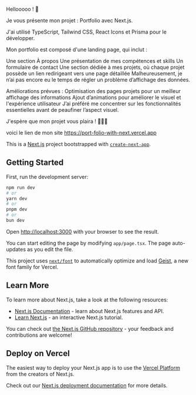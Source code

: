 Hellooooo ! 🎉

Je vous présente mon projet : Portfolio avec Next.js.

J'ai utilisé TypeScript, Tailwind CSS, React Icons et Prisma pour le développer.

Mon portfolio est composé d'une landing page, qui inclut :

Une section À propos
Une présentation de mes compétences et skills
Un formulaire de contact
Une section dédiée à mes projets, où chaque projet possède un lien redirigeant vers une page détaillée
Malheureusement, je n’ai pas encore eu le temps de régler un problème d’affichage des données.

Améliorations prévues :
Optimisation des pages projets pour un meilleur affichage des informations
Ajout d’animations pour améliorer le visuel et l'expérience utilisateur
J’ai préféré me concentrer sur les fonctionnalités essentielles avant de peaufiner l’aspect visuel.

J'espère que mon projet vous plaira ! ✌🏼🚀

voici le lien de mon site https://port-folio-with-next.vercel.app











This is a [Next.js](https://nextjs.org) project bootstrapped with [`create-next-app`](https://nextjs.org/docs/app/api-reference/cli/create-next-app).

## Getting Started

First, run the development server:

```bash
npm run dev
# or
yarn dev
# or
pnpm dev
# or
bun dev
```

Open [http://localhost:3000](http://localhost:3000) with your browser to see the result.

You can start editing the page by modifying `app/page.tsx`. The page auto-updates as you edit the file.

This project uses [`next/font`](https://nextjs.org/docs/app/building-your-application/optimizing/fonts) to automatically optimize and load [Geist](https://vercel.com/font), a new font family for Vercel.

## Learn More

To learn more about Next.js, take a look at the following resources:

- [Next.js Documentation](https://nextjs.org/docs) - learn about Next.js features and API.
- [Learn Next.js](https://nextjs.org/learn) - an interactive Next.js tutorial.

You can check out [the Next.js GitHub repository](https://github.com/vercel/next.js) - your feedback and contributions are welcome!

## Deploy on Vercel

The easiest way to deploy your Next.js app is to use the [Vercel Platform](https://vercel.com/new?utm_medium=default-template&filter=next.js&utm_source=create-next-app&utm_campaign=create-next-app-readme) from the creators of Next.js.

Check out our [Next.js deployment documentation](https://nextjs.org/docs/app/building-your-application/deploying) for more details.




